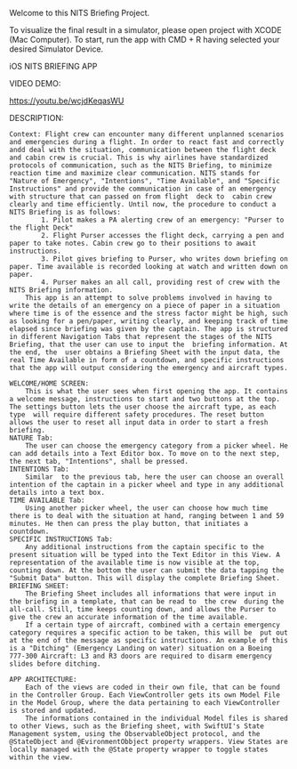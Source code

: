 Welcome to this NITS Briefing Project. 

To visualize the final result in a simulator, please open project with XCODE (Mac Computer). To start, run the app with CMD + R having selected your desired Simulator Device. 



iOS NITS BRIEFING APP

VIDEO DEMO:

https://youtu.be/wcjdKeqasWU

DESCRIPTION:

    Context: Flight crew can encounter many different unplanned scenarios and emergencies during a flight. In order to react fast and correctly andd deal with the situation, communication between the flight deck and cabin crew is crucial. This is why airlines have standardized protocols of communication, such as the NITS Briefing, to minimize reaction time and maximize clear communication. NITS stands for "Nature of Emergency", "Intentions", "Time Available", and "Specific Instructions" and provide the communication in case of an emergency with structure that can passed on from flight  deck to  cabin crew clearly and time efficiently. Until now, the procedure to conduct a NITS Briefing is as follows:
            1. Pilot makes a PA alerting crew of an emergency: "Purser to the flight Deck"
            2. Flight Purser accesses the flight deck, carrying a pen and paper to take notes. Cabin crew go to their positions to await  instructions. 
            3. Pilot gives briefing to Purser, who writes down briefing on paper. Time available is recorded looking at watch and written down on paper. 
            4. Purser makes an all call, providing rest of crew with the NITS Briefing information. 
        This app is an attempt to solve problems involved in having to write the details of an emergency on a piece of paper in a situation where time is of the essence and the stress factor might be high, such as looking for a pen/paper, writing clearly, and keeping track of time elapsed since briefing was given by the captain. The app is structured in different Navigation Tabs that represent the stages of the NITS Briefing, that the user can use to input the  briefing information. At the end, the  user obtains a Briefing Sheet with the input data, the real Time Available in form of a countdown, and specific instructions that the app will output considering the emergency and aircraft types.

    WELCOME/HOME SCREEN:
        This is what the user sees when first opening the app. It contains a welcome message, instructions to start and two buttons at the top. The settings button lets the user choose the aircraft type, as each type  will require different safety procedures. The reset button allows the user to reset all input data in order to start a fresh briefing.
    NATURE Tab: 
        The user can choose the emergency category from a picker wheel. He can add details into a Text Editor box. To move on to the next step, the next tab, "Intentions", shall be pressed. 
    INTENTIONS Tab:
        Similar  to the previous tab, here the user can choose an overall intention of the captain in a picker wheel and type in any additional details into a text box. 
    TIME AVAILABLE Tab:
        Using another picker wheel, the user can choose how much time there is to deal with the situation at hand, ranging between 1 and 59 minutes. He then can press the play button, that initiates a countdown.
    SPECIFIC INSTRUCTIONS Tab:
        Any additional instructions from the captain specific to the present situation will be typed into the Text Editor in this View. A representation of the available time is now visible at the top, counting down. At the bottom the user can submit the data tapping the  "Submit Data" button. This will display the complete Briefing Sheet.
    BRIEFING SHEET:
        The Briefing Sheet includes all informations that were input in the briefing in a template, that can be read to  the crew  during the all-call. Still, time keeps counting down, and allows the Purser to give the crew an accurate information of the time available. 
        If a certain type of aircraft, combined with a certain emergency category requires a specific action to be taken, this will be  put out at the end of the message as specific instructions. An example of this is a "Ditching" (Emergency Landing on water) situation on a Boeing 777-300 Aircraft: L3 and R3 doors are required to disarm emergency slides before ditching. 

    APP ARCHITECTURE:
        Each of the views are coded in their own file, that can be found in the Controller Group. Each ViewController gets its own Model File in the Model Group, where the data pertaining to each ViewController is stored and updated. 
        The informations contained in the individual Model files is shared to other Views, such as the Briefing sheet, with SwiftUI's State Management system, using the ObservableObject protocol, and the @StateObject and @EvironmentObbject property wrappers. View States are locally managed with the @State property wrapper to toggle states within the view.
